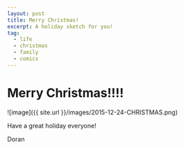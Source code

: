 ```yaml
---
layout: post
title: Merry Christmas!
excerpt: A holiday sketch for you!
tag:
  - life
  - christmas
  - family
  - comics
---
```


# Merry Christmas!!!! #

![image]({{ site.url }}/images/2015-12-24-CHRISTMAS.png)

Have a great holiday everyone!

Doran
